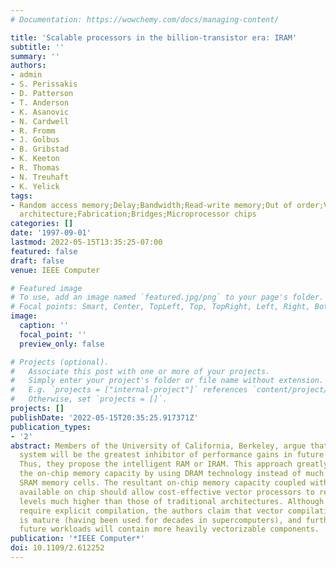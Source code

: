 ```yaml
---
# Documentation: https://wowchemy.com/docs/managing-content/

title: 'Scalable processors in the billion-transistor era: IRAM'
subtitle: ''
summary: ''
authors:
- admin
- S. Perissakis
- D. Patterson
- T. Anderson
- K. Asanovic
- N. Cardwell
- R. Fromm
- J. Golbus
- B. Gribstad
- K. Keeton
- R. Thomas
- N. Treuhaft
- K. Yelick
tags:
- Random access memory;Delay;Bandwidth;Read-write memory;Out of order;VLIW;Computer
  architecture;Fabrication;Bridges;Microprocessor chips
categories: []
date: '1997-09-01'
lastmod: 2022-05-15T13:35:25-07:00
featured: false
draft: false
venue: IEEE Computer

# Featured image
# To use, add an image named `featured.jpg/png` to your page's folder.
# Focal points: Smart, Center, TopLeft, Top, TopRight, Left, Right, BottomLeft, Bottom, BottomRight.
image:
  caption: ''
  focal_point: ''
  preview_only: false

# Projects (optional).
#   Associate this post with one or more of your projects.
#   Simply enter your project's folder or file name without extension.
#   E.g. `projects = ["internal-project"]` references `content/project/deep-learning/index.md`.
#   Otherwise, set `projects = []`.
projects: []
publishDate: '2022-05-15T20:35:25.917371Z'
publication_types:
- '2'
abstract: Members of the University of California, Berkeley, argue that the memory
  system will be the greatest inhibitor of performance gains in future architectures.
  Thus, they propose the intelligent RAM or IRAM. This approach greatly increases
  the on-chip memory capacity by using DRAM technology instead of much less dense
  SRAM memory cells. The resultant on-chip memory capacity coupled with the high bandwidths
  available on chip should allow cost-effective vector processors to reach performance
  levels much higher than those of traditional architectures. Although vector processors
  require explicit compilation, the authors claim that vector compilation technology
  is mature (having been used for decades in supercomputers), and furthermore, that
  future workloads will contain more heavily vectorizable components.
publication: '*IEEE Computer*'
doi: 10.1109/2.612252
---
```

